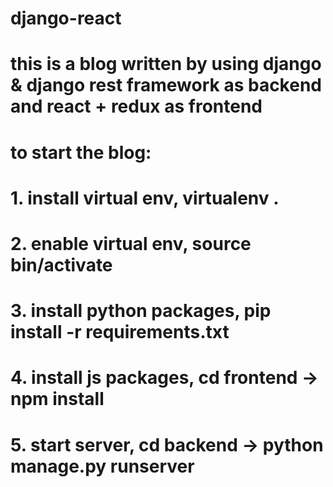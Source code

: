 # django-react
# this is a blog written by using django & django rest framework as backend and react + redux as frontend

# to start the blog:
# 	1. install virtual env, virtualenv .
# 	2. enable virtual env, source bin/activate
# 	3. install python packages, pip install -r requirements.txt
# 	4. install js packages, cd frontend -> npm install
# 	5. start server, cd backend -> python manage.py runserver